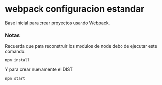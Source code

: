 # webpack configuracion estandar
Base inicial para crear proyectos usando Webpack.


### Notas
Recuerda que para reconstruir los módulos de node debo de ejecutar este comando:

```
npm install
```

Y para crear nuevamente el DIST

```
npm start
```
